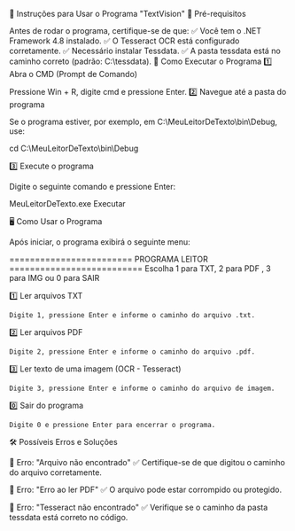 📖 Instruções para Usar o Programa "TextVision"
📌 Pré-requisitos

Antes de rodar o programa, certifique-se de que:
✅ Você tem o .NET Framework 4.8 instalado.
✅ O Tesseract OCR está configurado corretamente.
✅ Necessário instalar Tessdata.
✅ A pasta tessdata está no caminho correto (padrão: C:\tessdata).
🚀 Como Executar o Programa
1️⃣ Abra o CMD (Prompt de Comando)

Pressione Win + R, digite cmd e pressione Enter.
2️⃣ Navegue até a pasta do programa

Se o programa estiver, por exemplo, em C:\MeuLeitorDeTexto\bin\Debug, use:

cd C:\MeuLeitorDeTexto\bin\Debug

3️⃣ Execute o programa

Digite o seguinte comando e pressione Enter:

MeuLeitorDeTexto.exe Executar

🖥️ Como Usar o Programa

Após iniciar, o programa exibirá o seguinte menu:

======================== PROGRAMA LEITOR ==========================
Escolha 1 para TXT, 2 para PDF , 3 para IMG ou 0 para SAIR

1️⃣ Ler arquivos TXT

    Digite 1, pressione Enter e informe o caminho do arquivo .txt.

2️⃣ Ler arquivos PDF

    Digite 2, pressione Enter e informe o caminho do arquivo .pdf.

3️⃣ Ler texto de uma imagem (OCR - Tesseract)

    Digite 3, pressione Enter e informe o caminho do arquivo de imagem.

0️⃣ Sair do programa

    Digite 0 e pressione Enter para encerrar o programa.

🛠 Possíveis Erros e Soluções

🔴 Erro: "Arquivo não encontrado"
✅ Certifique-se de que digitou o caminho do arquivo corretamente.

🔴 Erro: "Erro ao ler PDF"
✅ O arquivo pode estar corrompido ou protegido.

🔴 Erro: "Tesseract não encontrado"
✅ Verifique se o caminho da pasta tessdata está correto no código.
